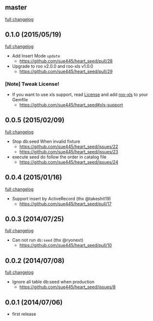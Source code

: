 ## master
[full changelog](https://github.com/sue445/heart_seed/compare/v0.1.0...master)

## 0.1.0 (2015/05/19)
[full changelog](https://github.com/sue445/heart_seed/compare/v0.0.5...v0.1.0)

* Add Insert Mode `update` 
  * https://github.com/sue445/heart_seed/pull/28
* Upgrade to roo v2.0.0 and roo-xls v1.0.0
  * https://github.com/sue445/heart_seed/pull/29

### [Note] Tweak License!
* If you want to use xls support, read [License](https://github.com/sue445/heart_seed#license) and 
  add [roo-xls](https://github.com/roo-rb/roo-xls) to your Gemfile
  * https://github.com/sue445/heart_seed#xls-support

## 0.0.5 (2015/02/09)
[full changelog](https://github.com/sue445/heart_seed/compare/v0.0.4...v0.0.5)

* Stop db:seed When invalid fixture
  * https://github.com/sue445/heart_seed/issues/22
  * https://github.com/sue445/heart_seed/issues/23
* execute seed do follow the order in catalog file
  * https://github.com/sue445/heart_seed/issues/24

## 0.0.4 (2015/01/16)
[full changelog](https://github.com/sue445/heart_seed/compare/v0.0.3...v0.0.4)

* Support insert by ActiveRecord (thx @takeshit19)
  * https://github.com/sue445/heart_seed/pull/17

## 0.0.3 (2014/07/25)
[full changelog](https://github.com/sue445/heart_seed/compare/v0.0.2...v0.0.3)

* Can not run `db:seed` (thx @ryonext)
  * https://github.com/sue445/heart_seed/pull/10

## 0.0.2 (2014/07/08)
[full changelog](https://github.com/sue445/heart_seed/compare/v0.0.1...v0.0.2)

* Ignore all table db:seed when production
  * https://github.com/sue445/heart_seed/issues/8

## 0.0.1 (2014/07/06)
* first release
